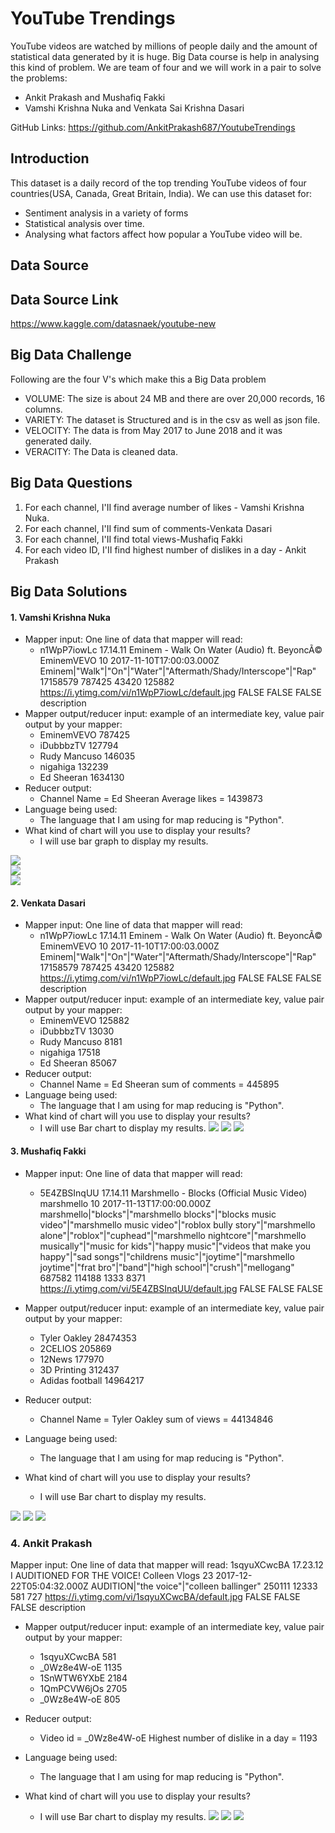 # YouTube Trendings

YouTube videos are watched by millions of people daily and the amount of statistical data generated by it is huge. Big Data course is help in analysing this kind of problem. We are team of four and we will work in a pair to solve the problems:

* Ankit Prakash and Mushafiq Fakki
* Vamshi Krishna Nuka and Venkata Sai Krishna Dasari

GitHub Links: https://github.com/AnkitPrakash687/YoutubeTrendings

## Introduction

This dataset is a daily record of the top trending YouTube videos of four countries(USA, Canada, Great Britain, India). We can use this dataset for: 
* Sentiment analysis in a variety of forms
* Statistical analysis over time.
* Analysing what factors affect how popular a YouTube video will be.

## Data Source

## Data Source Link

https://www.kaggle.com/datasnaek/youtube-new

## Big Data Challenge

Following are the four V's which make this a Big Data problem

* VOLUME: The size is about 24 MB and there are over 20,000 records, 16 columns.
* VARIETY: The dataset is Structured and is in the csv as well as json file.
* VELOCITY: The data is from May 2017 to June 2018 and it was generated daily.
* VERACITY: The Data is cleaned data.

## Big Data Questions

1. For each channel, I'II find average number of likes - Vamshi Krishna Nuka.
2. For each channel, I'II find sum of  comments-Venkata Dasari
3. For each channel, I'II find total views-Mushafiq Fakki
4. For each video ID, I'II find highest number of dislikes in a day - Ankit Prakash

## Big Data Solutions
#### 1. Vamshi Krishna Nuka
* Mapper input: One line of data that mapper will read:            
     * n1WpP7iowLc	17.14.11	Eminem  -  Walk  On  Water  (Audio)  ft.  BeyoncÃ©	EminemVEVO	10	2017-11-10T17:00:03.000Z	Eminem|"Walk"|"On"|"Water"|"Aftermath/Shady/Interscope"|"Rap"	17158579	787425	43420	125882	https://i.ytimg.com/vi/n1WpP7iowLc/default.jpg	FALSE	FALSE	FALSE	description          
* Mapper output/reducer input: example of an intermediate key, value pair output by your mapper:          
     * EminemVEVO 787425
     * iDubbbzTV 127794
     * Rudy Mancuso 146035
     * nigahiga 132239
     * Ed Sheeran 1634130
* Reducer output:
    *  Channel Name = Ed Sheeran Average likes = 1439873
* Language being used:
    * The language that I am using for map reducing is "Python".
* What kind of chart will you use to display your results? 
    * I will use bar graph to display my results.


![](https://github.com/AnkitPrakash687/YoutubeTrendings/blob/master/images/mapper_avglikes.png)       
![](https://github.com/AnkitPrakash687/YoutubeTrendings/blob/master/images/reducer_avglikes.png)             
![](https://github.com/AnkitPrakash687/YoutubeTrendings/blob/master/images/graph_avglikes.PNG)
           
#### 2. Venkata Dasari
* Mapper input: One line of data that mapper will read:            
     * n1WpP7iowLc	17.14.11	Eminem  -  Walk  On  Water  (Audio)  ft.  BeyoncÃ©	EminemVEVO	10	2017-11-10T17:00:03.000Z	Eminem|"Walk"|"On"|"Water"|"Aftermath/Shady/Interscope"|"Rap"	17158579	787425	43420	125882	https://i.ytimg.com/vi/n1WpP7iowLc/default.jpg	FALSE	FALSE	FALSE	description          
* Mapper output/reducer input: example of an intermediate key, value pair output by your mapper:          
     * EminemVEVO 125882
     * iDubbbzTV 13030
     * Rudy Mancuso 8181
     * nigahiga 17518
     * Ed Sheeran 85067
* Reducer output:
    *  Channel Name = Ed Sheeran sum of  comments = 445895
* Language being used:
    * The language that I am using for map reducing is "Python".
* What kind of chart will you use to display your results? 
    * I will use Bar chart to display my results.
![](https://github.com/AnkitPrakash687/YoutubeTrendings/blob/master/images/mapper_comments.png)
![](https://github.com/AnkitPrakash687/YoutubeTrendings/blob/master/images/reducer_comments.png)
![](https://github.com/AnkitPrakash687/YoutubeTrendings/blob/master/images/comments_graph.png)
    
 #### 3. Mushafiq Fakki
* Mapper input: One line of data that mapper will read:            
     * 5E4ZBSInqUU	17.14.11	Marshmello - Blocks (Official Music Video)	marshmello	10	2017-11-13T17:00:00.000Z	marshmello|"blocks"|"marshmello blocks"|"blocks music video"|"marshmello music video"|"roblox bully story"|"marshmello alone"|"roblox"|"cuphead"|"marshmello nightcore"|"marshmello musically"|"music for kids"|"happy music"|"videos that make you happy"|"sad songs"|"childrens music"|"joytime"|"marshmello joytime"|"frat bro"|"band"|"high school"|"crush"|"mellogang"	687582	114188	1333	8371	https://i.ytimg.com/vi/5E4ZBSInqUU/default.jpg	FALSE	FALSE	FALSE	
	
        
* Mapper output/reducer input: example of an intermediate key, value pair output by your mapper:          
     * Tyler Oakley 28474353
     * 2CELIOS 205869
     * 12News 177970 
     * 3D Printing 312437
     * Adidas football 14964217
* Reducer output:
    *  Channel Name = Tyler Oakley sum of views = 44134846
* Language being used:
    * The language that I am using for map reducing is "Python".
* What kind of chart will you use to display your results? 
    * I will use Bar chart to display my results.

![](https://github.com/AnkitPrakash687/YoutubeTrendings/blob/master/images/mapper_views.PNG)
![](https://github.com/AnkitPrakash687/YoutubeTrendings/blob/master/images/reducer_view.PNG)
![](https://github.com/AnkitPrakash687/YoutubeTrendings/blob/master/images/Views_Graph.PNG)
  
### 4. Ankit Prakash
Mapper input: One line of data that mapper will read:
1sqyuXCwcBA 17.23.12 I AUDITIONED FOR THE VOICE! Colleen Vlogs 23 2017-12-22T05:04:32.000Z AUDITION|"the voice"|"colleen ballinger" 250111 12333 581 727 https://i.ytimg.com/vi/1sqyuXCwcBA/default.jpg FALSE FALSE FALSE description

* Mapper output/reducer input: example of an intermediate key, value pair output by your mapper:

	* 1sqyuXCwcBA 581
	* _0Wz8e4W-oE 1135
	* 1SnWTW6YXbE 2184
	* 1QmPCVW6jOs 2705
	* _0Wz8e4W-oE 805

* Reducer output:

	* Video id = _0Wz8e4W-oE Highest number of dislike in a day = 1193

* Language being used:

	* The language that I am using for map reducing is "Python".

* What kind of chart will you use to display your results?

	* I will use Bar chart to display my results.
![](https://github.com/AnkitPrakash687/YoutubeTrendings/blob/master/images/dislike_mapper_output.png)
![](https://github.com/AnkitPrakash687/YoutubeTrendings/blob/master/images/dislikes_reducer_output.png)
![](https://github.com/AnkitPrakash687/YoutubeTrendings/blob/master/images/chart_dislikes.png)
